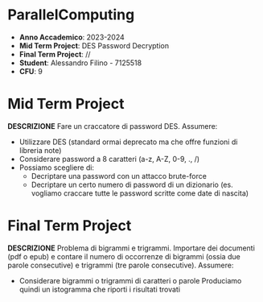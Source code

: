 # ParallelComputing

- **Anno Accademico**: 2023-2024
- **Mid Term Project**: DES Password Decryption
- **Final Term Project**: //
- **Student**: Alessandro Filino - 7125518
- **CFU**: 9

# Mid Term Project
**DESCRIZIONE**
Fare un craccatore di password DES.
Assumere:
- Utilizzare DES (standard ormai deprecato ma che offre funzioni di libreria note)
- Considerare password a 8 caratteri (a-z, A-Z, 0-9, ., /)
- Possiamo scegliere di:
  - Decriptare una password con un attacco brute-force
  - Decriptare un certo numero di password di un dizionario (es. vogliamo craccare tutte le password scritte come date di nascita)
 
# Final Term Project
**DESCRIZIONE**
Problema di bigrammi e trigrammi.
Importare dei documenti (pdf o epub) e contare il numero di occorrenze di bigrammi (ossia due parole consecutive) e trigrammi (tre parole consecutive).
Assumere:
- Considerare bigrammi o trigrammi di caratteri o parole
Produciamo quindi un istogramma che riporti i risultati trovati
